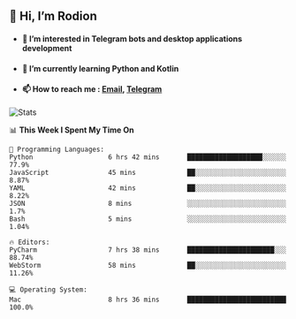 ## 👋 Hi, I’m Rodion
- #### 👀 I’m interested in Telegram bots and desktop applications development
- #### 🌱 I’m currently learning Python and Kotlin
- #### 📫 How to reach me : [Email](mailto:me@lavn.ml), [Telegram](https://t.me/fast_geek)

![Stats](https://github-readme-stats.vercel.app/api?username=fast-geek&show_icons=true&theme=react&hide=issues&count_private=true&layout=compact)


<!--START_SECTION:waka-->
📊 **This Week I Spent My Time On** 

```text
💬 Programming Languages: 
Python                   6 hrs 42 mins       ███████████████████░░░░░░   77.9% 
JavaScript               45 mins             ██░░░░░░░░░░░░░░░░░░░░░░░   8.87% 
YAML                     42 mins             ██░░░░░░░░░░░░░░░░░░░░░░░   8.22% 
JSON                     8 mins              ░░░░░░░░░░░░░░░░░░░░░░░░░   1.7% 
Bash                     5 mins              ░░░░░░░░░░░░░░░░░░░░░░░░░   1.04%

🔥 Editors: 
PyCharm                  7 hrs 38 mins       ██████████████████████░░░   88.74% 
WebStorm                 58 mins             ██░░░░░░░░░░░░░░░░░░░░░░░   11.26%

💻 Operating System: 
Mac                      8 hrs 36 mins       █████████████████████████   100.0%

```


<!--END_SECTION:waka-->
